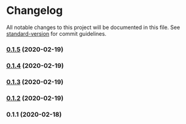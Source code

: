 # Changelog

All notable changes to this project will be documented in this file. See [standard-version](https://github.com/conventional-changelog/standard-version) for commit guidelines.

### [0.1.5](https://github.com/rockmandash/vue-components-ts/compare/v0.1.4...v0.1.5) (2020-02-19)

### [0.1.4](https://github.com/rockmandash/vue-components-ts/compare/v0.1.3...v0.1.4) (2020-02-19)

### [0.1.3](https://github.com/rockmandash/vue-components-ts/compare/v0.1.2...v0.1.3) (2020-02-19)

### [0.1.2](https://github.com/rockmandash/vue-components-ts/compare/v0.1.1...v0.1.2) (2020-02-19)

### 0.1.1 (2020-02-18)
